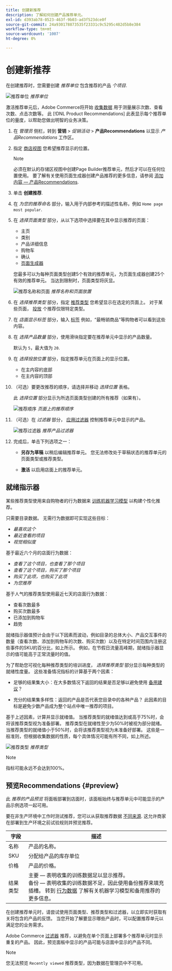 ```yaml
---
title: 创建新推荐
description: 了解如何创建产品推荐单元。
exl-id: d393ab78-0523-463f-9b03-ad3f523dce0f
source-git-commit: 24a930178873535f23331c9c5295c482d5b8e384
workflow-type: tm+mt
source-wordcount: '1007'
ht-degree: 0%

---
```


# 创建新推荐

在创建推荐时，您需要创建 _推荐单位_ 包含推荐的产品 _个项目_.

![推荐单位](assets/unit.png)
_推荐单位_

激活推荐单元后，Adobe Commerce将开始 [收集数据](workspace.md) 用于测量展示次数、查看次数、点击次数等。 此 [!DNL Product Recommendations] 此表显示每个推荐单位的量度，以帮助您做出明智的业务决策。

1. 在 _管理员_ 侧栏，转到 **营销** > _促销活动_ > **产品Recommendations** 以显示 _产品Recommendations_ 工作区。

1. 指定 [商店视图](https://experienceleague.adobe.com/docs/commerce-admin/start/setup/websites-stores-views.html#scope-settings) 您希望推荐显示的位置。

   >[!NOTE]
   >
   > 必须在默认的存储区视图中创建Page Builder推荐单元，然后才可以在任何位置使用。 要了解有关使用页面生成器创建产品推荐的更多信息，请参阅 [添加内容 — 产品Recommendations](https://experienceleague.adobe.com/docs/commerce-admin/page-builder/add-content/recommendations.html).

1. 单击 **创建推荐**.

1. 在 _为您的推荐命名_ 部分，输入用于内部参考的描述性名称，例如 `Home page most popular`.

1. 在 _选择页面类型_ 部分，从以下选项中选择要在其中显示推荐的页面：

   * 主页
   * 类别
   * 产品详细信息
   * 购物车
   * 确认
   * [页面生成器](https://experienceleague.adobe.com/docs/commerce-admin/page-builder/add-content/recommendations.html)

   您最多可以为每种页面类型创建5个有效的推荐单元，为页面生成器创建25个有效的推荐单元。 当达到限制时，页面类型将灰显。

   ![推荐名称和页面](assets/create-recommendation.png)
   _推荐名称和页面放置_

1. 在 _选择推荐类型_ 部分，指定 [推荐类型](type.md) 您希望显示在选定的页面上。 对于某些页面， [投放](placement.md) 个推荐仅限特定类型。

1. 在 _店面显示标签_ 部分，输入 [标签](placement.md#recommendation-labels) 例如，“最畅销商品”等购物者可以看到这些内容。

1. 在 _选择产品数量_ 部分，使用滑块指定要在推荐单元中显示的产品数量。

   默认为 `5`，最大值为 `20`.

1. 在 _选择投放位置_ 部分，指定推荐单元在页面上的显示位置。

   * 在主内容的底部
   * 在主内容的顶部

1. （可选）要更改推荐的顺序，请选择并移动 _选择位置_ 表格。

   此 _选择位置_ 部分显示为所选页面类型创建的所有推荐（如果有）。

   ![推荐顺序](assets/create-recommendation-select-placement.png)
   _页面上的推荐顺序_

1. （可选）在 _过滤器_ 部分， [应用过滤器](filters.md) 控制推荐单元中显示的产品。

   ![推荐过滤器](assets/create-recommendation-filter-products.png)
   _推荐产品过滤器_

1. 完成后，单击下列选项之一：

   * **另存为草稿** 以稍后编辑推荐单元。 您无法修改处于草稿状态的推荐单元的页面类型或推荐类型。

   * **激活** 以启用店面上的推荐单元。

## 就绪指示器

某些推荐类型使用来自购物者的行为数据来 [训练机器学习模型](behavioral-data.md) 以构建个性化推荐。

只需要目录数据。 无需行为数据即可实现这些目标：

* _最喜欢这个_
* _最近查看的项目_
* _视觉相似度_

基于最近六个月的店面行为数据：

* _查看了这个项目，也查看了那个项目_
* _查看了这个项目，购买了那个项目_
* _购买了此项，也购买了此项_
* _为您推荐_

基于人气的推荐类型使用最近七天的店面行为数据：

* 查看次数最多
* 购买次数最多
* 已添加到购物车
* 趋势

就绪指示器值预计会由于以下因素而波动，例如目录的总体大小、产品交互事件的数量（查看次数、添加到购物车的次数、购买次数）以及在特定时间范围内注册这些事件的SKU的百分比，如上所示。 例如，在节假日流量高峰期，就绪指示器显示的值可能高于正常流量时的值。

为了帮助您可视化每种推荐类型的培训进度， _选择推荐类型_ 部分显示每种类型的就绪性度量。 这些准备情况指标的计算基于两个因素：

* 足够的结果集大小：在大多数情况下返回的结果是否足够以避免使用 [备用建议](behavioral-data.md#backuprecs)？

* 充分的结果集多样性：返回的产品是否代表您目录中的各种产品？ 此因素的目标是避免少数产品成为整个站点中唯一推荐的项目。

基于上述因素，计算并显示就绪值。 当推荐类型的就绪值达到或高于75%时，会将该推荐类型视为准备部署。 推荐类型在就绪性至少为50%时被视为部分就绪。 当推荐类型的就绪值小于50%时，会将该推荐类型视为未准备好部署。 这些是一般准则，但根据收集数据的性质，每个具体情况可能有所不同，如上所述。

![推荐类型](assets/create-recommendation-select-type.png)
_推荐类型_

>[!NOTE]
>
>指标可能永远不会达到100%。

## 预览Recommendations {#preview}

此 _推荐的产品预览_ 将面板部署到店面时，该面板始终与推荐单元中可能显示的产品示例选项一起可用。

要在非生产环境中工作时测试推荐，您可以从获取推荐数据 [不同来源](settings.md). 这允许商家在部署到生产环境之前试验规则并预览推荐。

| 字段 | 描述 |
|---|---|
| 名称 | 产品的名称。 |
| SKU | 分配给产品的库存单位 |
| 价格 | 产品的价格。 |
| 结果类型 | 主要 — 表明收集的训练数据足以显示推荐。<br />备份 — 表明收集的训练数据不足，因此使用备份推荐来填充插槽。 转到 [行为数据](behavioral-data.md) 了解有关机器学习模型和备用推荐的更多信息。 |

在创建推荐单元时，请尝试使用页面类型、推荐类型和过滤器，以立即实时获取有关将包含的产品的反馈。 当您开始了解要显示哪些产品时，可以配置推荐单元以满足您的业务需求。

Adobe Commerce [过滤器](filters.md) 推荐，以避免在单个页面上部署多个推荐单元时显示重复的产品。 因此，预览面板中显示的产品可能与店面中显示的产品不同。

>[!NOTE]
>
> 您无法预览 `Recently viewed` 推荐类型，因为数据在管理员中不可用。
